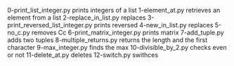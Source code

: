 0-print_list_integer.py prints integers of a list
1-element_at.py retrieves an element from a list
2-replace_in_list.py replaces
3-print_reversed_list_integer.py prints reversed
4-new_in_list.py replaces
5-no_c.py removes Cc
6-print_matrix_integer.py prints matrix
7-add_tuple.py adds two tuples
8-multiple_returns.py returns the length and the first character
9-max_integer.py finds the max
10-divisible_by_2.py checks even or not
11-delete_at.py deletes
12-switch.py swithces

